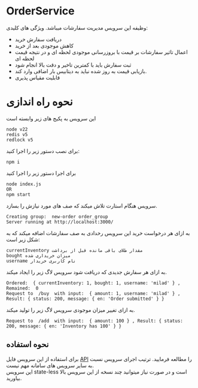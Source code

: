 # OrderService
وظیفه این سرویس مدیریت سفارشات میباشد.
ویژگی های کلیدی:
- دریافت سفارش خرید
- کاهش موجودی بعد از خرید
- اعمال تاثیر سفارشات بر قیمت با بروزرسانی موجودی لحظه ای و در نتیجه قیمت لحظه ای
- ثبت سفارش باید با کمترین تاخیر و دقت بالا انجام شود
- بازیابی قیمت به روز شده نباید به دیتابیس بار اضافی وارد کند.
- قابلیت مقیاس پذیری


# نحوه راه اندازی
این سرویس به پکیج های زیر وابسته است
```
node v22
redis v5
redlock v5
```
برای نصب دستور زیر را اجرا کنید:
```
npm i
```

برای اجرا دستور زیر را اجرا کنید
```
node index.js
OR
npm start
```
سرویس هنگام استارت تلاش میکند که صف های مورد نیازش را بسازد.
```
Creating group:  new-order order_group
Server running at http://localhost:3000/
```
به ازای هر درخواست خرید این سرویس رخدادی به صف سفارشات اضافه میکند که به شکل زیر است:

```
currentInventory مقدار طلای باقی مانده قبل از برداشت
bought میزان خریداری شده
username نام کاربری خریدار
```
به ازای هر سفارش جدیدی که دریافت شود سرویس لاگ زیر را ایجاد میکند.
```
Ordered:  { currentInventory: 1, bought: 1, username: 'milad' } , Remained:  0
Request to  /buy  with input:  { amount: 1, username: 'milad' } , Result: { status: 200, message: { en: 'Order submitted' } }
```
به ازای تغییر میزان موجودی سرویس لاگ زیر را تولید میکند.
```
Request to  /add  with input:  { amount: 100 } , Result: { status: 200, message: { en: 'Inventory has 100' } }
```

## نحوه استفاده
برای استفاده از این سرویس فایل [API](./Docs/API.md) را مطالعه فرمایید.
ترتیب اجرای سرویس نسبت به سایر سرویس های سامانه مهم نیست.   
این سرویس state-less است و در صورت نیاز میتوانید چند نسخه از این سرویس بالا بیاورید.